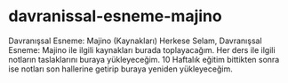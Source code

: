 # davranissal-esneme-majino
Davranışsal Esneme: Majino (Kaynakları)
Herkese Selam,
Davranışsal Esneme: Majino ile ilgili kaynakları burada toplayacağım. 
Her ders ile ilgili notların taslaklarını buraya yükleyeceğim.
10 Haftalık eğitim bittikten sonra ise notları son hallerine getirip buraya yeniden yükleyeceğim.

